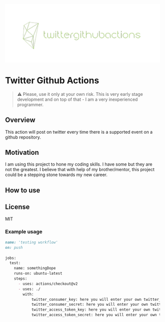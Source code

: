 ![twittergithubaction logo](img/tgalogo.png)
# Twitter Github Actions

> :warning: Please, use it only at your own risk. This is very early stage development and on top of that - I am a very inexperienced programmer.

<!-- toc -->



<!-- tocstop -->

## Overview

This action will post on twitter every time there is a supported event on a github repository.

## Motivation

I am using this project to hone my coding skills. I have some but they are not the greatest. I believe that with help of my brother/mentor, this project could be a stepping stone towards my new career.



## How to use


## License

MIT

### Example usage

```md
name: 'testing workflow'
on: push
  
jobs:
  test:
    name: somethingDope
    runs-on: ubuntu-latest
    steps:
      - uses: actions/checkout@v2
      - uses: ./
        with:
            twitter_consumer_key: here you will enter your own twitter_consumer_key
            twitter_consumer_secret: here you will enter your own twitter_consumer_secret
            twitter_access_token_key: here you will enter your own twitter_access_token_key
            twitter_access_token_secret: here you will enter your own twitter_access_token_secret
```